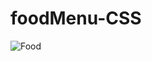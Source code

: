 ﻿# foodMenu-CSS
![Food](https://github.com/me-sonukumar/foodMenu-CSS/assets/84267922/6801897c-9071-46d7-b5cc-571f8ea605c9)
